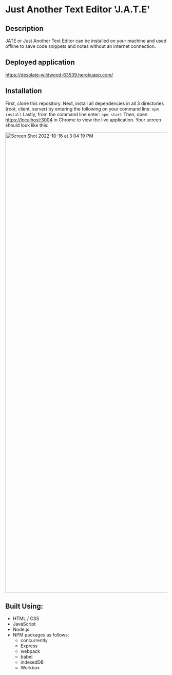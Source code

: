 # Just Another Text Editor 'J.A.T.E'

## Description
JATE or Just Another Text Editor can be installed on your machine and used offline to save code snippets and notes without an internet connection. 

## Deployed application
https://desolate-wildwood-63539.herokuapp.com/


## Installation
First, clone this repository. Next, install all dependencies in all 3 directories (root, client, server) by entering the following on your command line:
`npm install`
Lastly, from the command line enter:
`npm start`
Then, open [https://localhost:3004](https://localhost:3004) in Chrome to view the live application. Your screen should look like this:

<img width="1433" alt="Screen Shot 2022-10-16 at 3 04 19 PM" src="https://user-images.githubusercontent.com/105761973/196053259-2439855f-2f97-4c3d-999c-b14eb2fe193e.png">


## Built Using: 
* HTML / CSS
* JavaScript
* Node.js
* NPM packages as follows:
    - concurrently
    - Express
    - webpack
    - babel
    - indexedDB
    - Workbox

